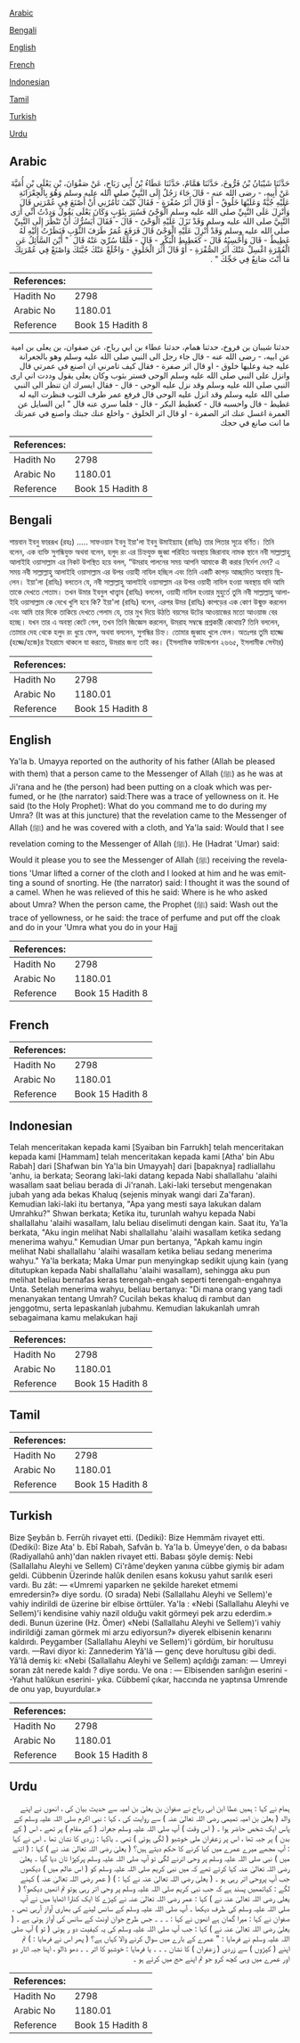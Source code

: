 [Arabic](#arabic)

[Bengali](#bengali)

[English](#english)

[French](#french)

[Indonesian](#indonesian)

[Tamil](#tamil)

[Turkish](#turkish)

[Urdu](#urdu)

## Arabic


<div dir="rtl" lang="ar" style={{fontSize:'larger',backgroundColor:'#f8f9fa',padding:20}}>
حَدَّثَنَا شَيْبَانُ بْنُ فَرُّوخَ، حَدَّثَنَا هَمَّامٌ، حَدَّثَنَا عَطَاءُ بْنُ أَبِي رَبَاحٍ، عَنْ صَفْوَانَ، بْنِ يَعْلَى بْنِ أُمَيَّةَ عَنْ أَبِيهِ، - رضى الله عنه - قَالَ جَاءَ رَجُلٌ إِلَى النَّبِيِّ صلى الله عليه وسلم وَهُوَ بِالْجِعْرَانَةِ عَلَيْهِ جُبَّةٌ وَعَلَيْهَا خَلُوقٌ - أَوْ قَالَ أَثَرُ صُفْرَةٍ - فَقَالَ كَيْفَ تَأْمُرُنِي أَنْ أَصْنَعَ فِي عُمْرَتِي قَالَ وَأُنْزِلَ عَلَى النَّبِيِّ صلى الله عليه وسلم الْوَحْىُ فَسُتِرَ بِثَوْبٍ وَكَانَ يَعْلَى يَقُولُ وَدِدْتُ أَنِّي أَرَى النَّبِيَّ صلى الله عليه وسلم وَقَدْ نَزَلَ عَلَيْهِ الْوَحْىُ - قَالَ - فَقَالَ أَيَسُرُّكَ أَنْ تَنْظُرَ إِلَى النَّبِيِّ صلى الله عليه وسلم وَقَدْ أُنْزِلَ عَلَيْهِ الْوَحْىُ قَالَ فَرَفَعَ عُمَرُ طَرَفَ الثَّوْبِ فَنَظَرْتُ إِلَيْهِ لَهُ غَطِيطٌ - قَالَ وَأَحْسِبُهُ قَالَ - كَغَطِيطِ الْبَكْرِ - قَالَ - فَلَمَّا سُرِّيَ عَنْهُ قَالَ ‏ "‏ أَيْنَ السَّائِلُ عَنِ الْعُمْرَةِ اغْسِلْ عَنْكَ أَثَرَ الصُّفْرَةِ - أَوْ قَالَ أَثَرَ الْخَلُوقِ - وَاخْلَعْ عَنْكَ جُبَّتَكَ وَاصْنَعْ فِي عُمْرَتِكَ مَا أَنْتَ صَانِعٌ فِي حَجِّكَ ‏"‏ ‏.‏
</div>
<div style={{backgroundColor:'#f8f9fa',padding:20, marginBottom: 10}}><table> <thead> <tr> <th>References:</th> <th></th> </tr> </thead> <tbody><tr><td>Hadith No</td><td>2798</td></tr><tr><td>Arabic No</td><td>1180.01</td></tr><tr><td>Reference</td><td>Book 15 Hadith 8</td></tr></tbody></table></div>


<div dir="rtl" lang="ar" style={{fontSize:'larger',backgroundColor:'#f8f9fa',padding:20}}>
حدثنا شيبان بن فروخ، حدثنا همام، حدثنا عطاء بن ابي رباح، عن صفوان، بن يعلى بن امية عن ابيه، - رضى الله عنه - قال جاء رجل الى النبي صلى الله عليه وسلم وهو بالجعرانة عليه جبة وعليها خلوق - او قال اثر صفرة - فقال كيف تامرني ان اصنع في عمرتي قال وانزل على النبي صلى الله عليه وسلم الوحى فستر بثوب وكان يعلى يقول وددت اني ارى النبي صلى الله عليه وسلم وقد نزل عليه الوحى - قال - فقال ايسرك ان تنظر الى النبي صلى الله عليه وسلم وقد انزل عليه الوحى قال فرفع عمر طرف الثوب فنظرت اليه له غطيط - قال واحسبه قال - كغطيط البكر - قال - فلما سري عنه قال " اين السايل عن العمرة اغسل عنك اثر الصفرة - او قال اثر الخلوق - واخلع عنك جبتك واصنع في عمرتك ما انت صانع في حجك
</div>
<div style={{backgroundColor:'#f8f9fa',padding:20, marginBottom: 10}}><table> <thead> <tr> <th>References:</th> <th></th> </tr> </thead> <tbody><tr><td>Hadith No</td><td>2798</td></tr><tr><td>Arabic No</td><td>1180.01</td></tr><tr><td>Reference</td><td>Book 15 Hadith 8</td></tr></tbody></table></div>

## Bengali


<div dir="ltr" lang="bn" style={{fontSize:'larger',backgroundColor:'#f8f9fa',padding:20}}>
শায়বান ইবনু ফাররূখ (রহঃ) ..... সাফওয়ান ইবনু ইয়া'লা ইবনু উমাইয়্যাহ (রাযিঃ) তার পিতার সূত্রে বর্ণিত। তিনি বলেন, এক ব্যক্তি সুগন্ধিযুক্ত অথবা বলেন, হলুদ রং এর চিহ্নযুক্ত জুব্বা পরিহিত অবস্থায় জিরানাহ নামক স্থানে নবী সাল্লাল্লাহু আলাইহি ওয়াসাল্লাম এর নিকট উপস্থিত হয়ে বলল, “উমরাহ পালনের সময় আপনি আমাকে কী করার নির্দেশ দেন? এ সময় নবী সাল্লাল্লাহু আলাইহি ওয়াসাল্লাম এর উপর ওয়াহী নাযিল হচ্ছিল এবং তিনি একটি কাপড় আচ্ছাদিত অবস্থায় ছিলেন। ইয়া'লা (রাযিঃ) বলতেন যে, নবী সাল্লাল্লাহু আলাইহি ওয়াসাল্লাম এর উপর ওয়াহী নাযিল হওয়া অবস্থায় যদি আমি তাকে দেখতে পেতাম। তখন উমার ইবনুল খাত্ত্বাব (রাযিঃ) বললেন, ওয়াহী নাযিল হওয়ার মুহুর্তে তুমি নবী সাল্লাল্লাহু আলাইহি ওয়াসাল্লাম কে দেখে খুশি হবে কি? ইয়া'লা (রাযিঃ) বলেন, এরপর উমর (রাযিঃ) কাপড়ের এক কোণ উন্মুক্ত করলেন এবং আমি তার দিকে তাকিয়ে দেখতে পেলাম যে, তার মুখ দিয়ে উঠতি বয়সের উটের আওয়াজের মতো আওয়াজ বের হচ্ছে। যখন তার এ অবস্থা কেটে গেল, তখন তিনি জিজ্ঞেস করলেন, উমরাহ সম্বন্ধে প্রশ্নকারী কোথায়? তিনি বললেন, তোমার দেহ থেকে হলুদ রং ধুয়ে ফেল, অথবা বললেন, সুগন্ধির চিহ্ন। তোমার জুব্বাহ খুলে ফেল। অতঃপর তুমি হাজ্জে (হজ্জে/হজে)র ইহরামে থাকলে যা করতে, উমরার জন্য তাই কর। (ইসলামিক ফাউন্ডেশন ২৬৬৫, ইসলামীক সেন্টার)
</div>
<div style={{backgroundColor:'#f8f9fa',padding:20, marginBottom: 10}}><table> <thead> <tr> <th>References:</th> <th></th> </tr> </thead> <tbody><tr><td>Hadith No</td><td>2798</td></tr><tr><td>Arabic No</td><td>1180.01</td></tr><tr><td>Reference</td><td>Book 15 Hadith 8</td></tr></tbody></table></div>

## English


<div dir="ltr" lang="en" style={{fontSize:'larger',backgroundColor:'#f8f9fa',padding:20}}>
Ya'la b. Umayya reported on the authority of his father (Allah be pleased with them) that a person came to the Messenger of Allah (ﷺ) as he was at Ji'rana and he (the person) had been putting on a cloak which was perfumed, or he (the narrator) said:There was a trace of yellowness on it. He said (to the Holy Prophet): What do you command me to do during my Umra? (It was at this juncture) that the revelation came to the Messenger of Allah (ﷺ) and he was covered with a cloth, and Ya'la said: Would that I see revelation coming to the Messenger of Allah (ﷺ). He (Hadrat 'Umar) said: Would it please you to see the Messenger of Allah (ﷺ) receiving the revelations 'Umar lifted a corner of the cloth and I looked at him and he was emitting a sound of snorting. He (the narrator) said: I thought it was the sound of a camel. When he was relieved of this he said: Where is he who asked about Umra? When the person came, the Prophet (ﷺ) said: Wash out the trace of yellowness, or he said: the trace of perfume and put off the cloak and do in your 'Umra what you do in your Hajj
</div>
<div style={{backgroundColor:'#f8f9fa',padding:20, marginBottom: 10}}><table> <thead> <tr> <th>References:</th> <th></th> </tr> </thead> <tbody><tr><td>Hadith No</td><td>2798</td></tr><tr><td>Arabic No</td><td>1180.01</td></tr><tr><td>Reference</td><td>Book 15 Hadith 8</td></tr></tbody></table></div>

## French


<div dir="ltr" lang="fr" style={{fontSize:'larger',backgroundColor:'#f8f9fa',padding:20}}>

</div>
<div style={{backgroundColor:'#f8f9fa',padding:20, marginBottom: 10}}><table> <thead> <tr> <th>References:</th> <th></th> </tr> </thead> <tbody><tr><td>Hadith No</td><td>2798</td></tr><tr><td>Arabic No</td><td>1180.01</td></tr><tr><td>Reference</td><td>Book 15 Hadith 8</td></tr></tbody></table></div>

## Indonesian


<div dir="ltr" lang="id" style={{fontSize:'larger',backgroundColor:'#f8f9fa',padding:20}}>
Telah menceritakan kepada kami [Syaiban bin Farrukh] telah menceritakan kepada kami [Hammam] telah menceritakan kepada kami [Atha' bin Abu Rabah] dari [Shafwan bin Ya'la bin Umayyah] dari [bapaknya] radliallahu 'anhu, ia berkata; Seorang laki-laki datang kepada Nabi shallallahu 'alaihi wasallam saat beliau berada di Ji'ranah. Laki-laki tersebut mengenakan jubah yang ada bekas Khaluq (sejenis minyak wangi dari Za'faran). Kemudian laki-laki itu bertanya, "Apa yang mesti saya lakukan dalam Umrahku?" Shwan berkata; Ketika itu, turunlah wahyu kepada Nabi shallallahu 'alaihi wasallam, lalu beliau diselimuti dengan kain. Saat itu, Ya'la berkata, "Aku ingin melihat Nabi shallallahu 'alaihi wasallam ketika sedang menerima wahyu." Kemudian Umar pun bertanya, "Apkah kamu ingin melihat Nabi shallallahu 'alaihi wasallam ketika beliau sedang menerima wahyu." Ya'la berkata; Maka Umar pun menyingkap sedikit ujung kain (yang ditutupkan kepada Nabi shallallahu 'alaihi wasallam), sehingga aku pun melihat beliau bernafas keras terengah-engah seperti terengah-engahnya Unta. Setelah menerima wahyu, beliau bertanya: "Di mana orang yang tadi menanyakan tentang Umrah? Cucilah bekas khaluq di rambut dan jenggotmu, serta lepaskanlah jubahmu. Kemudian lakukanlah umrah sebagaimana kamu melakukan haji
</div>
<div style={{backgroundColor:'#f8f9fa',padding:20, marginBottom: 10}}><table> <thead> <tr> <th>References:</th> <th></th> </tr> </thead> <tbody><tr><td>Hadith No</td><td>2798</td></tr><tr><td>Arabic No</td><td>1180.01</td></tr><tr><td>Reference</td><td>Book 15 Hadith 8</td></tr></tbody></table></div>

## Tamil


<div dir="ltr" lang="ta" style={{fontSize:'larger',backgroundColor:'#f8f9fa',padding:20}}>

</div>
<div style={{backgroundColor:'#f8f9fa',padding:20, marginBottom: 10}}><table> <thead> <tr> <th>References:</th> <th></th> </tr> </thead> <tbody><tr><td>Hadith No</td><td>2798</td></tr><tr><td>Arabic No</td><td>1180.01</td></tr><tr><td>Reference</td><td>Book 15 Hadith 8</td></tr></tbody></table></div>

## Turkish


<div dir="ltr" lang="tr" style={{fontSize:'larger',backgroundColor:'#f8f9fa',padding:20}}>
Bize Şeybân b. Ferrûh rivayet etti. (Dediki): Bize Hemmâm rivayet etti. (Dediki): Bize Ata' b. Ebî Rabah, Safvân b. Ya'Ia b. Ümeyye'den, o da babası (Radiyallahû anh)'dan naklen rivayet etti. Babası şöyle demiş: Nebi (Sallallahu Aleyhi ve Sellem) Ci'râme'deyken yanına cübbe giymiş bir adam geldi. Cübbenin Üzerinde halûk denilen esans kokusu yahut sarılık eseri vardı. Bu zât: — «Umremi yaparken ne şekilde hareket etmemi emredersin?» diye sordu. (O sırada) Nebi (Sallallahu Aleyhi ve Sellem)'e vahiy indirildi de üzerine bir elbise örttüler. Ya'la : «Nebi (Sallallahu Aleyhi ve Sellem)'i kendisine vahiy nazil olduğu vakit görmeyi pek arzu ederdim.» dedi. Bunun üzerine (Hz. Ömer) «Nebi (Sallallahu Aleyhi ve Sellem)'i vahiy indirildiği zaman görmek mi arzu ediyorsun?» diyerek elbisenin kenarını kaldırdı. Peygamber (Sallallahu Aleyhi ve Sellem)'i gördüm, bir horultusu vardı. —Ravi diyor ki: Zannederim Yâ'lâ — genç deve horultusu gibi dedi. Yâ'lâ demiş ki: «Nebi (Sallallahu Aleyhi ve Sellem) açıldığı zaman: — Umreyi soran zât nerede kaldı ? diye sordu. Ve ona : — Elbisenden sarılığın eserini --Yahut halûkun eserini- yıka. Cübbemî çıkar, haccında ne yaptınsa Umrende de onu yap, buyurdular.»
</div>
<div style={{backgroundColor:'#f8f9fa',padding:20, marginBottom: 10}}><table> <thead> <tr> <th>References:</th> <th></th> </tr> </thead> <tbody><tr><td>Hadith No</td><td>2798</td></tr><tr><td>Arabic No</td><td>1180.01</td></tr><tr><td>Reference</td><td>Book 15 Hadith 8</td></tr></tbody></table></div>

## Urdu


<div dir="rtl" lang="ur" style={{fontSize:'larger',backgroundColor:'#f8f9fa',padding:20}}>
ہمام نے کہا : ہمیں عطا ابن ابی رباح نے صفوان بن یعلیٰ بن امیہ سے حدیث بیان کی ، انھوں نے اپنے والد ( یعلیٰ بن امیہ تمیمی رضی اللہ تعالیٰ عنہ ) سے روایت کی ، کہا : نبی اکرم صلی اللہ علیہ وسلم کے پاس ایک شخص حاضر ہوا ۔ ( اس وقت ) آپ صلی اللہ علیہ وسلم جعرانہ ( کے مقام ) پر تھے ، اس ( کے بدن ) پر جبہ تھا ، اس پر زعفران ملی خوشبو ( لگی ہوئی ) تھی ۔ یاکہا : زردی کا نشان تھا ۔ اس نے کہا : آپ مجھے میرے عمرے میں کیا کرنے کا حکم دیتے ہیں؟ ( یعلیٰ رضی اللہ تعالیٰ عنہ نے ) کہا : ( اتنے میں ) نبی صلی اللہ علیہ وسلم پر وحی اترنے لگی تو آپ صلی اللہ علیہ وسلم پرکپڑا تان دیا گیا ۔ یعلیٰ رضی اللہ تعالیٰ عنہ کہا کرتے تھے کہ میں نبی کریم صلی اللہ علیہ وسلم کو ( اس عالم میں ) دیکھوں جب آپ پروحی اتر رہی ہو ۔ ( یعلیٰ رضی اللہ تعالیٰ عنہ نے کہا : ) ( عمر رضی اللہ تعالیٰ عنہ ) کہنے لگے : کیاتمھیں پسند ہے کہ جب نبی کریم صلی اللہ علیہ وسلم پر وحی اتر رہی ہوتو تم انھیں دیکھو؟ ( یعلی رضی اللہ تعالیٰ عنہ نے ) کہا : عمر رضی اللہ تعالیٰ عنہ نے کپڑے کا ایک کنارا اٹھایا میں نے آپ صلی اللہ علیہ وسلم کی طرف دیکھا ۔ آپ صلی اللہ علیہ وسلم کے سانس لینے کی بھاری آواز آرہی تھی ۔ صفوان نے کہا : میرا گمان ہے انھوں نے کہا : ۔ ۔ ۔ جس طرح جوان اونٹ کے سانس کی آواز ہوتی ہے ۔ ( یعلیٰ رضی اللہ تعالیٰ عنہ نے ) کہا : جب آپ صلی اللہ علیہ وسلم کی یہ کیفیت دو ر ہوئی ( تو ) آپ صلی اللہ علیہ وسلم نے فرمایا : " عمرے کے بارے میں سوال کرنے والا کہاں ہے؟ ( پھر اس نے فرمایا : ) تم اپنے ( کپڑوں ) سے زردی ( زعفران ) کا نشان ۔ ۔ ۔ یا فرمایا : خوشبو کا اثر ۔ ۔ دھو ڈالو ، اپنا جبہ اتار دو اور عمرے میں وہی کچھ کرو جو تم اپنے حج میں کرتے ہو ۔
</div>
<div style={{backgroundColor:'#f8f9fa',padding:20, marginBottom: 10}}><table> <thead> <tr> <th>References:</th> <th></th> </tr> </thead> <tbody><tr><td>Hadith No</td><td>2798</td></tr><tr><td>Arabic No</td><td>1180.01</td></tr><tr><td>Reference</td><td>Book 15 Hadith 8</td></tr></tbody></table></div>
